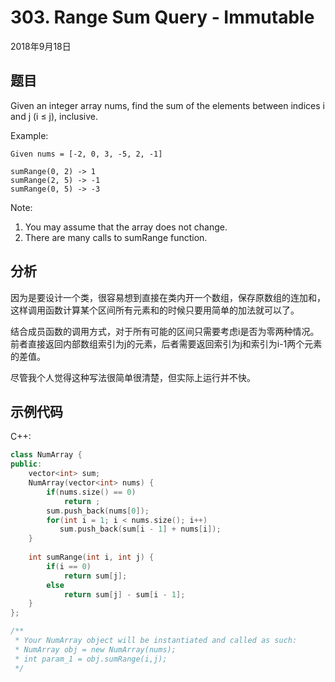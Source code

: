 # 303. Range Sum Query - Immutable

2018年9月18日

## 题目

Given an integer array nums, find the sum of the elements between indices i and j (i ≤ j), inclusive.

Example:

```no
Given nums = [-2, 0, 3, -5, 2, -1]

sumRange(0, 2) -> 1
sumRange(2, 5) -> -1
sumRange(0, 5) -> -3
```

Note:

1. You may assume that the array does not change.
2. There are many calls to sumRange function.

## 分析

因为是要设计一个类，很容易想到直接在类内开一个数组，保存原数组的连加和，这样调用函数计算某个区间所有元素和的时候只要用简单的加法就可以了。

结合成员函数的调用方式，对于所有可能的区间只需要考虑i是否为零两种情况。前者直接返回内部数组索引为j的元素，后者需要返回索引为j和索引为i-1两个元素的差值。

尽管我个人觉得这种写法很简单很清楚，但实际上运行并不快。

## 示例代码

C++:

```cpp
class NumArray {
public:
    vector<int> sum;
    NumArray(vector<int> nums) {
        if(nums.size() == 0)
            return ;
        sum.push_back(nums[0]);
        for(int i = 1; i < nums.size(); i++)
           sum.push_back(sum[i - 1] + nums[i]);
    }
    
    int sumRange(int i, int j) {
        if(i == 0)
            return sum[j];
        else
            return sum[j] - sum[i - 1];
    }
};

/**
 * Your NumArray object will be instantiated and called as such:
 * NumArray obj = new NumArray(nums);
 * int param_1 = obj.sumRange(i,j);
 */
```